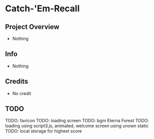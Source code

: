 # Catch-'Em-Recall

## Project Overview

- Nothing

## Info

- Nothing

## Credits

- No credit

## TODO

TODO: favicon
TODO: loading screen
TODO: bgm Eterna Forest
TODO: loading using script3.js, animated, welcome screen using unown static
TODO: local storage for highest score

